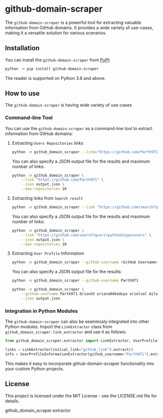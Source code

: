 # github-domain-scraper

The `github-domain-scraper` is a powerful tool for extracting valuable information from GitHub domains. It provides a
wide
variety of use-cases, making it a versatile solution for various scenarios.

## Installation

You can install the `github-domain-scraper` from [PyPI](https://pypi.org/project/github-domain-scraper/):

```bash
python -m pip install github-domain-scraper
```

The reader is supported on Python 3.8 and above.

## How to use

The `github-domain-scraper` is having wide variety of use-cases

### Command-line Tool

You can use the `github-domain-scraper` as a command-line tool to extract information from GitHub domains:

1. Extracting `Users Repositories` links

    ```bash
    python -m github_domain_scraper --link="https://github.com/Parth971"
    ```

   You can also specify a JSON output file for the results and maximum number of links:
        
    ```bash
    python -m github_domain_scraper \
        --link "https://github.com/Parth971" \
        --json output.json \
        --max-repositories 10
    ```

2. Extracting links from `Search result`

    ```bash
    python -m github_domain_scraper --link "https://github.com/search?q=ori+python&type=users"
    ```

   You can also specify a JSON output file for the results and maximum number of links:

    ```bash
    python -m github_domain_scraper \
        --link "https://github.com/search?q=ori+python&type=users" \
        --json output.json \
        --max-repositories 10
    ```

3. Extracting `User Profile` Information

    ```bash
    python -m github_domain_scraper --github-username <GitHub Username> [<GitHub Username>, ...]
    ```

   You can also specify a JSON output file for the results:

    ```bash
    python -m github_domain_scraper --github-username Parth971
    ```

   ```bash
   python -m github_domain_scraper \
       --github-username Parth971 OrionXV oriana04bedoya oriolval Ailothaen \
       --json output.json
   ```

### Integration in Python Modules

The `github-domain-scraper` can also be seamlessly integrated into other Python modules.
Import the `LinkExtractor` class from `github_domain_scraper.link_extractor` and use it as
follows:

```python
from github_domain_scraper.extractor import LinkExtractor, UserProfileInformationExtractor

links = LinkExtractor(initial_link="github_link").extract()
info = UserProfileInformationExtractor(github_username="Parth971").extract()
```

This makes it easy to incorporate github-domain-scraper functionality into your custom Python projects.

## License

This project is licensed under the MIT License - see the LICENSE.md file for details.

github_domain_scraper.extractor

